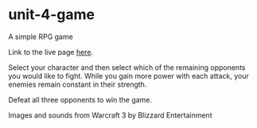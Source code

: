 # unit-4-game
A simple RPG game

Link to the live page [here](https://magusconjurer.github.io/unit-4-game/).

Select your character and then select which of the remaining opponents you would like to fight. While you gain more power with each attack, your enemies remain constant in their strength.

Defeat all three opponents to win the game.


Images and sounds from Warcraft 3 by Blizzard Entertainment
